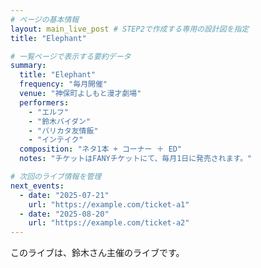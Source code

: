 ```yaml
---
# ページの基本情報
layout: main_live_post # STEP2で作成する専用の設計図を指定
title: "Elephant"

# 一覧ページで表示する要約データ
summary:
  title: "Elephant"
  frequency: "毎月開催"
  venue: "神保町よしもと漫才劇場"
  performers:
    - "エルフ"
    - "鈴木バイダン"
    - "バリカタ友情飯"
    - "インテイク"
  composition: "ネタ1本 + コーナー ＋ ED"
  notes: "チケットはFANYチケットにて、毎月1日に発売されます。"

# 次回のライブ情報を管理
next_events:
  - date: "2025-07-21"
    url: "https://example.com/ticket-a1"
  - date: "2025-08-20"
    url: "https://example.com/ticket-a2"
---
```


このライブは、鈴木さん主催のライブです。
